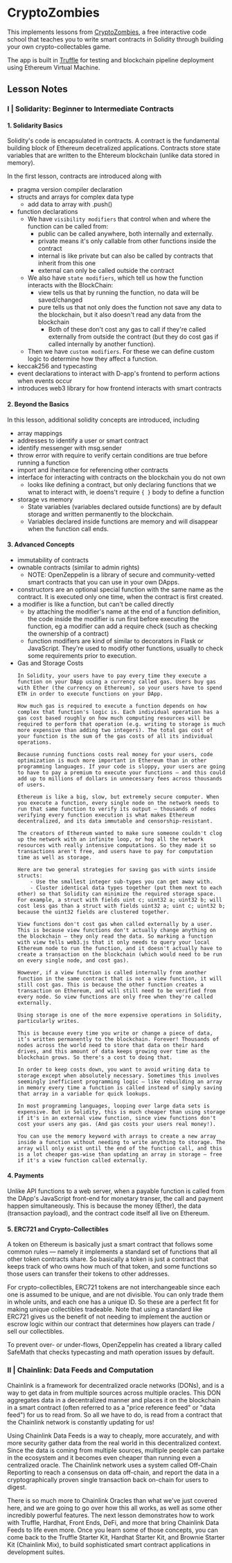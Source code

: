 # CryptoZombies
This implements lessons from [CryptoZombies](https://cryptozombies.io), a free interactive code school that teaches you to write smart contracts in Solidity through building your own crypto-collectables game. 

The app is built in [Truffle](http://truffleframework.com) for testing and blockchain pipeline deployment using Ethereum Virtual Machine.

## Lesson Notes

### I | Solidarity: Beginner to Intermediate Contracts

#### 1. Solidarity Basics
Solidity's code is encapsulated in contracts. A contract is the fundamental building block of Ethereum decetralized applications. Contracts store state variables that are written to the Ehtereum blockchain (unlike data stored in memory).

In the first lesson, contracts are introduced along with
- pragma version compiler declaration
- structs and arrays for complex data type
    - add data to array with .push()
- function declarations
    - We have `visibility modifiers` that control when and where the function can be called from:
        - public can be called anywhere, both internally and externally.
        - private means it's only callable from other functions inside the contract
        - internal is like private but can also be called by contracts that inherit from this one
        - external can only be called outside the contract
    - We also have `state modifiers`, which tell us how the function interacts with the BlockChain:
        - view tells us that by running the function, no data will be saved/changed
        - pure tells us that not only does the function not save any data to the blockchain, but it also doesn't read any data from the blockchain
            - Both of these don't cost any gas to call if they're called externally from outside the contract (but they do cost gas if called internally by another function).
    - Then we have `custom modifiers`. For these we can define custom logic to determine how they affect a function.
- keccak256 and typecasting
- event declarations to interact with D-app's frontend to perform actions when events occur
- introduces web3 library for how frontend interacts with smart contracts

#### 2. Beyond the Basics
In this lesson, additional solidity concepts are introduced, including 
- array mappings 
- addresses to identify a user or smart contract
- identify messenger with msg.sender
- throw error with require to verify certain conditions are true before running a function
- import and iheritance for referencing other contracts
- interface for interacting with contracts on the blockchain you do not own
    - looks like defining a contract, but only declaring functions that we wnat to interact with, ie doens't require `{ }` body to define a function
- storage vs memory
    - State variables (variables declared outside functions) are by default storage and written permanently to the blockchain.
    - Variables declared inside functions are memory and will disappear when the function call ends.

#### 3. Advanced Concepts
- immutability of contracts
- ownable contracts (similar to admin rights)
    - NOTE: OpenZeppelin is a library of secure and community-vetted smart contracts that you can use in your own DApps.
- constructors are an optional special function with the same name as the contract. It is executed only one time, when the contract is first created.
- a modifier is like a function, but can't be called directly
    - by attaching the modifier's name at the end of a function definition, the code inside the modifier is run first before executing the function, eg a modifier can add a require check (such as checking the ownership of a contract)
    - function modifiers are kind of similar to decorators in Flask or JavaScript. They're used to modify other functions, usually to check some requirements prior to execution.
- Gas and Storage Costs
    ```
    In Solidity, your users have to pay every time they execute a function on your DApp using a currency called gas. Users buy gas with Ether (the currency on Ethereum), so your users have to spend ETH in order to execute functions on your DApp.

    How much gas is required to execute a function depends on how complex that function's logic is. Each individual operation has a gas cost based roughly on how much computing resources will be required to perform that operation (e.g. writing to storage is much more expensive than adding two integers). The total gas cost of your function is the sum of the gas costs of all its individual operations.

    Because running functions costs real money for your users, code optimization is much more important in Ethereum than in other programming languages. If your code is sloppy, your users are going to have to pay a premium to execute your functions — and this could add up to millions of dollars in unnecessary fees across thousands of users.

    Ethereum is like a big, slow, but extremely secure computer. When you execute a function, every single node on the network needs to run that same function to verify its output — thousands of nodes verifying every function execution is what makes Ethereum decentralized, and its data immutable and censorship-resistant.

    The creators of Ethereum wanted to make sure someone couldn't clog up the network with an infinite loop, or hog all the network resources with really intensive computations. So they made it so transactions aren't free, and users have to pay for computation time as well as storage.   

    Here are two general strategies for saving gas with uints inside structs:
        - Use the smallest integer sub-types you can get away with.
        - Cluster identical data types together (put them next to each other) so that Solidity can minimize the required storage space. For example, a struct with fields uint c; uint32 a; uint32 b; will cost less gas than a struct with fields uint32 a; uint c; uint32 b; because the uint32 fields are clustered together.

    View functions don't cost gas when called externally by a user. This is because view functions don't actually change anything on the blockchain – they only read the data. So marking a function with view tells web3.js that it only needs to query your local Ethereum node to run the function, and it doesn't actually have to create a transaction on the blockchain (which would need to be run on every single node, and cost gas).

    However, if a view function is called internally from another function in the same contract that is not a view function, it will still cost gas. This is because the other function creates a transaction on Ethereum, and will still need to be verified from every node. So view functions are only free when they're called externally.

    Using storage is one of the more expensive operations in Solidity, particularly writes.

    This is because every time you write or change a piece of data, it’s written permanently to the blockchain. Forever! Thousands of nodes across the world need to store that data on their hard drives, and this amount of data keeps growing over time as the blockchain grows. So there's a cost to doing that.

    In order to keep costs down, you want to avoid writing data to storage except when absolutely necessary. Sometimes this involves seemingly inefficient programming logic — like rebuilding an array in memory every time a function is called instead of simply saving that array in a variable for quick lookups.

    In most programming languages, looping over large data sets is expensive. But in Solidity, this is much cheaper than using storage if it's in an external view function, since view functions don't cost your users any gas. (And gas costs your users real money!).

    You can use the memory keyword with arrays to create a new array inside a function without needing to write anything to storage. The array will only exist until the end of the function call, and this is a lot cheaper gas-wise than updating an array in storage — free if it's a view function called externally.
    ```


#### 4. Payments
Unlike API functions to a web server, when a payable function is called from the DApp's JavaScript front-end for monetary transer, the call and payment happen simultaneously. This is because the money (Ether), the data (transaction payload), and the contract code itself all live on Ethereum.

#### 5. ERC721 and Crypto-Collectibles
A token on Ethereum is basically just a smart contract that follows some common rules — namely it implements a standard set of functions that all other token contracts share. So basically a token is just a contract that keeps track of who owns how much of that token, and some functions so those users can transfer their tokens to other addresses.

For crypto-collectibles, ERC721 tokens are not interchangeable since each one is assumed to be unique, and are not divisible. You can only trade them in whole units, and each one has a unique ID. So these are a perfect fit for making unique collectibles tradeable. Note that using a standard like ERC721 gives us the benefit of not needing to implement the auction or escrow logic within our contract that determines how players can trade / sell our collectibles.

To prevent over- or under-flows, OpenZeppelin has created a library called SafeMath that checks typecasting and math operation issues by default.

### II | Chainlink: Data Feeds and Computation
Chainlink is a framework for decentralized oracle networks (DONs), and is a way to get data in from multiple sources across multiple oracles. This DON aggregates data in a decentralized manner and places it on the blockchain in a smart contract (often referred to as a "price reference feed" or "data feed") for us to read from. So all we have to do, is read from a contract that the Chainlink network is constantly updating for us!

Using Chainlink Data Feeds is a way to cheaply, more accurately, and with more security gather data from the real world in this decentralized context. Since the data is coming from multiple sources, multiple people can partake in the ecosystem and it becomes even cheaper than running even a centralized oracle. The Chainlink network uses a system called Off-Chain Reporting to reach a consensus on data off-chain, and report the data in a cryptographically proven single transaction back on-chain for users to digest.

There is so much more to Chainlink Oracles than what we've just covered here, and we are going to go over how this all works, as well as some other incredibly powerful features. The next lesson demonstrates how to work with Truffle, Hardhat, Front Ends, DeFi, and more that bring Chainlink Data Feeds to life even more. Once you learn some of those concepts, you can come back to the Truffle Starter Kit, Hardhat Starter Kit, and Brownie Starter Kit (Chainlink Mix), to build sophisticated smart contract applications in development suites.


